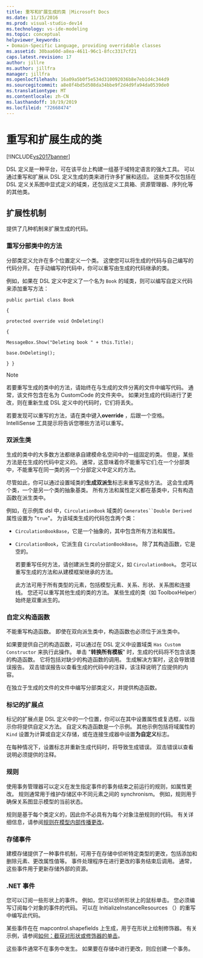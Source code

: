 ```yaml
---
title: 重写和扩展生成的类 |Microsoft Docs
ms.date: 11/15/2016
ms.prod: visual-studio-dev14
ms.technology: vs-ide-modeling
ms.topic: conceptual
helpviewer_keywords:
- Domain-Specific Language, providing overridable classes
ms.assetid: 30baa60d-a8ea-4611-96c1-8fcc3317cf21
caps.latest.revision: 17
author: jillre
ms.author: jillfra
manager: jillfra
ms.openlocfilehash: 16a09a5b0f5e534d310092036b8e7eb1d4c344d9
ms.sourcegitcommit: a8e8f4bd5d508da34bbe9f2d4d9fa94da0539de0
ms.translationtype: MT
ms.contentlocale: zh-CN
ms.lasthandoff: 10/19/2019
ms.locfileid: "72668474"
---
```

# <a name="overriding-and-extending-the-generated-classes"></a>重写和扩展生成的类
[!INCLUDE[vs2017banner](../includes/vs2017banner.md)]

DSL 定义是一种平台，可在该平台上构建一组基于域特定语言的强大工具。 可以通过重写和扩展从 DSL 定义生成的类来进行许多扩展和适应。 这些类不仅包括在 DSL 定义关系图中显式定义的域类，还包括定义工具箱、资源管理器、序列化等的其他类。

## <a name="extensibility-mechanisms"></a>扩展性机制
 提供了几种机制来扩展生成的代码。

### <a name="overriding-methods-in-a-partial-class"></a>重写分部类中的方法
 分部类定义允许在多个位置定义一个类。 这使您可以将生成的代码与自己编写的代码分开。 在手动编写的代码中，你可以重写由生成的代码继承的类。

 例如，如果在 DSL 定义中定义了一个名为 `Book` 的域类，则可以编写自定义代码来添加重写方法：

 `public partial class Book`

 `{`

 `protected override void OnDeleting()`

 `{`

 `MessageBox.Show("Deleting book " + this.Title);`

 `base.OnDeleting();`

 `} }`

> [!NOTE]
> 若要重写生成的类中的方法，请始终在与生成的文件分离的文件中编写代码。 通常，该文件包含在名为 CustomCode 的文件夹中。 如果对生成的代码进行了更改，则在重新生成 DSL 定义中的代码时，它们将丢失。

 若要发现可以重写的方法，请在类中键入**override** ，后跟一个空格。 IntelliSense 工具提示将告诉您哪些方法可以重写。

### <a name="double-derived-classes"></a>双派生类
 生成的类中的大多数方法都继承自建模命名空间中的一组固定的类。 但是，某些方法是在生成的代码中定义的。 通常，这意味着你不能重写它们;在一个分部类中，不能重写在同一类的另一个分部定义中定义的方法。

 尽管如此，你可以通过设置域类的**生成双派生**标志来重写这些方法。 这会生成两个类，一个是另一个类的抽象基类。 所有方法和属性定义都在基类中，只有构造函数在派生类中。

 例如，在示例库 dsl 中，`CirculationBook` 域类的 `Generates``Double Derived` 属性设置为 "`true`"。 为该域类生成的代码包含两个类：

- `CirculationBookBase`，它是一个抽象的，其中包含所有方法和属性。

- `CirculationBook`，它派生自 `CirculationBookBase`。 除了其构造函数，它是空的。

  若要重写任何方法，请创建派生类的分部定义，如 `CirculationBook`。 您可以重写生成的方法和从建模框架继承的方法。

  此方法可用于所有类型的元素，包括模型元素、关系、形状、关系图和连接线。 您还可以重写其他生成的类的方法。 某些生成的类（如 ToolboxHelper）始终是双重派生的。

### <a name="custom-constructors"></a>自定义构造函数
 不能重写构造函数。 即使在双向派生类中，构造函数也必须位于派生类中。

 如果要提供自己的构造函数，可以通过在 DSL 定义中设置域类 `Has Custom Constructor` 来执行此操作。 单击 "**转换所有模板**" 时，生成的代码将不包含该类的构造函数。 它将包括对缺少的构造函数的调用。 生成解决方案时，这会导致错误报告。 双击错误报告以查看生成的代码中的注释，该注释说明了应提供的内容。

 在独立于生成的文件的文件中编写分部类定义，并提供构造函数。

### <a name="flagged-extension-points"></a>标记的扩展点
 标记的扩展点是 DSL 定义中的一个位置，你可以在其中设置属性或复选框，以指示你将提供自定义方法。 自定义构造函数是一个示例。 其他示例包括将域属性的 `Kind` 设置为计算或自定义存储，或在连接生成器中设置**为自定义**标志。

 在每种情况下，设置标志并重新生成代码时，将导致生成错误。 双击错误以查看说明必须提供的注释。

### <a name="rules"></a>规则
 使用事务管理器可以定义在发生指定事件的事务结束之前运行的规则，如属性更改。 规则通常用于维护存储区中不同元素之间的 synchronism。 例如，规则用于确保关系图显示模型的当前状态。

 规则是基于每个类定义的，因此你不必具有为每个对象注册规则的代码。 有关详细信息，请参阅[规则在模型内部传播更改](../modeling/rules-propagate-changes-within-the-model.md)。

### <a name="store-events"></a>存储事件
 建模存储提供了一种事件机制，可用于在存储中侦听特定类型的更改，包括添加和删除元素、更改属性值等。 事件处理程序在进行更改的事务结束后调用。 通常，这些事件用于更新存储外部的资源。

### <a name="net-events"></a>.NET 事件
 您可以订阅一些形状上的事件。 例如，您可以侦听形状上的鼠标单击。 您必须编写订阅每个对象的事件的代码。 可以在 InitializeInstanceResources （）的重写中编写此代码。

 某些事件在在 mapcontrol.shapefields 上生成，用于在形状上绘制修饰器。 有关示例，请参阅[如何：截获对形状或修饰器的单击](../modeling/how-to-intercept-a-click-on-a-shape-or-decorator.md)。

 这些事件通常不在事务中发生。 如果要在存储中进行更改，则应创建一个事务。
